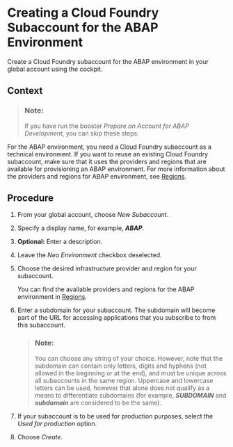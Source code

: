<!-- loio01536712054048a889070210fcab925d -->

# Creating a Cloud Foundry Subaccount for the ABAP Environment

Create a Cloud Foundry subaccount for the ABAP environment in your global account using the cockpit.



<a name="loio01536712054048a889070210fcab925d__context_wyj_ttw_j4b"/>

## Context

> ### Note:  
> If you have run the booster *Prepare an Account for ABAP Development*, you can skip these steps.

For the ABAP environment, you need a Cloud Foundry subaccount as a technical environment. If you want to reuse an existing Cloud Foundry subaccount, make sure that it uses the providers and regions that are available for provisioning an ABAP environment. For more information about the providers and regions for ABAP environment, see [Regions](https://help.sap.com/viewer/65de2977205c403bbc107264b8eccf4b/Cloud/en-US/350356d1dc314d3199dca15bd2ab9b0e.html).



<a name="loio01536712054048a889070210fcab925d__steps_gwl_w4c_bcb"/>

## Procedure

1.  From your global account, choose *New Subaccount*.

2.  Specify a display name, for example, ***ABAP***.

3.  **Optional:** Enter a description.

4.  Leave the *Neo Environment* checkbox deselected.

5.  Choose the desired infrastructure provider and region for your subaccount.

    You can find the available providers and regions for the ABAP environment in [Regions](https://help.sap.com/viewer/65de2977205c403bbc107264b8eccf4b/Cloud/en-US/350356d1dc314d3199dca15bd2ab9b0e.html).

6.  Enter a subdomain for your subaccount. The subdomain will become part of the URL for accessing applications that you subscribe to from this subaccount.

    > ### Note:  
    > You can choose any string of your choice. However, note that the subdomain can contain only letters, digits and hyphens \(not allowed in the beginning or at the end\), and must be unique across all subaccounts in the same region. Uppercase and lowercase letters can be used, however that alone does not qualify as a means to differentiate subdomains \(for example, ***SUBDOMAIN*** and ***subdomain*** are considered to be the same\).

7.  If your subaccount is to be used for production purposes, select the *Used for production* option.

8.  Choose *Create*.


